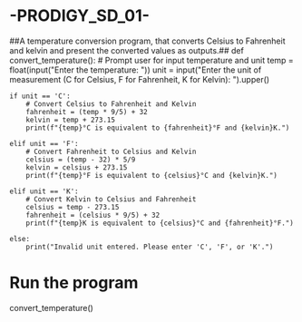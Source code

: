 # -PRODIGY_SD_01-
##A temperature conversion program, that converts Celsius to Fahrenheit and kelvin and present the converted values as outputs.##
def convert_temperature():
    # Prompt user for input temperature and unit
    temp = float(input("Enter the temperature: "))
    unit = input("Enter the unit of measurement (C for Celsius, F for Fahrenheit, K for Kelvin): ").upper()

    if unit == 'C':
        # Convert Celsius to Fahrenheit and Kelvin
        fahrenheit = (temp * 9/5) + 32
        kelvin = temp + 273.15
        print(f"{temp}°C is equivalent to {fahrenheit}°F and {kelvin}K.")
        
    elif unit == 'F':
        # Convert Fahrenheit to Celsius and Kelvin
        celsius = (temp - 32) * 5/9
        kelvin = celsius + 273.15
        print(f"{temp}°F is equivalent to {celsius}°C and {kelvin}K.")
        
    elif unit == 'K':
        # Convert Kelvin to Celsius and Fahrenheit
        celsius = temp - 273.15
        fahrenheit = (celsius * 9/5) + 32
        print(f"{temp}K is equivalent to {celsius}°C and {fahrenheit}°F.")
        
    else:
        print("Invalid unit entered. Please enter 'C', 'F', or 'K'.")

# Run the program
convert_temperature()
